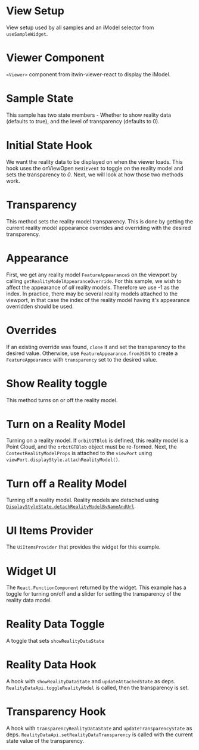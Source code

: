 # View Setup

View setup used by all samples and an iModel selector from `useSampleWidget`.

[_metadata_:annotation]:- "VIEW_SETUP"

# Viewer Component

`<Viewer>` component from itwin-viewer-react to display the iModel.

[_metadata_:annotation]:- "VIEWER"
[_metadata_:skip]:- "true"

# Sample State

This sample has two state members - Whether to show reality data (defaults to true), and the level of transparency (defaults to 0).

[_metadata_:annotation]:- "STATE"

# Initial State Hook

We want the reality data to be displayed on when the viewer loads. This hook uses the onViewOpen `BeUiEvent` to toggle _on_ the reality model and sets the transparency to _0_. Next, we will look at how those two methods work.

[_metadata_:annotation]:- "INITIAL_STATE"

# Transparency

This method sets the reality model transparency. This is done by getting the current reality model appearance overrides and overriding with the desired transparency.

[_metadata_:annotation]:- "TRANSPARENCY"

# Appearance

First, we get any reality model `FeatureAppearance`s on the viewport by calling `getRealityModelAppearanceOverride`. For this sample, we wish to affect the appearance of *all* reality models. Therefore we use -1 as the index. In practice, there may be several reality models attached to the viewport, in that case the index of the reality model having it's appearance overridden should be used.

[_metadata_:annotation]:- "APPEARANCE"

# Overrides

If an existing override was found, `clone` it and set the transparency to the desired value. Otherwise, use `FeatureAppearance.fromJSON` to create a `FeatureAppearance` with `transparency` set to the desired value.

[_metadata_:annotation]:- "OVERRIDES"

# Show Reality toggle

This method turns on or off the reality model.

[_metadata_:annotation]:- "REALITY_TOGGLE_CALLBACK"

# Turn on a Reality Model

Turning on a reality model. If `orbitGTBlob` is defined, this reality model is a Point Cloud, and the `orbitGTBlob` object must be re-formed. Next, the `ContextRealityModelProps` is attached to the `viewPort` using `viewPort.displayStyle.attachRealityModel()`.

[_metadata_:annotation]:- "REALITY_MODEL_ON"

# Turn off a Reality Model

Turning off a reality model. Reality models are detached using [`DisplayStyleState.detachRealityModelByNameAndUrl`](https://www.itwinjs.org/reference/imodeljs-frontend/views/displaystylestate/detachrealitymodelbynameandurl/).

[_metadata_:annotation]:- "REALITY_MODEL_OFF"

# UI Items Provider

The `UiItemsProvider` that provides the widget for this example.

[_metadata_:annotation]:- "UI_ITEMS_PROVIDER"
[_metadata_:skip]:- "true"

# Widget UI

The `React.FunctionComponent` returned by the widget. This example has a toggle for turning on/off and a slider for setting the transparency of the reality data model.

[_metadata_:annotation]:- "WIDGET_UI"
[_metadata_:skip]:- "true"

# Reality Data Toggle

A toggle that sets `showRealityDataState`

[_metadata_:annotation]:- "REALITY_TOGGLE"

# Reality Data Hook

A hook with `showRealityDataState` and `updateAttachedState` as deps. `RealityDataApi.toggleRealityModel` is called, then the transparency is set.

[_metadata_:annotation]:- "REALITY_HOOK"

# Transparency Hook

A hook with `transparencyRealityDataState` and `updateTransparencyState` as deps. `RealityDataApi.setRealityDataTransparency` is called with the current state value of the transparency.

[_metadata_:annotation]:- "TRANSPARENCY_HOOK"

